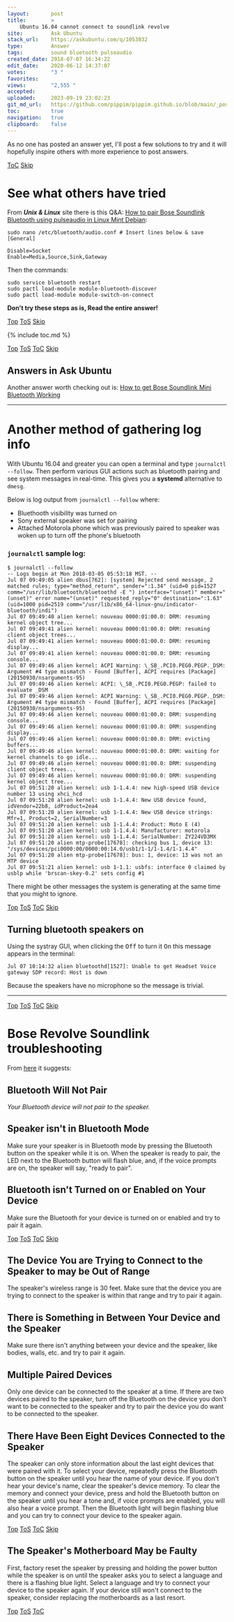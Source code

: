 ```yaml
---
layout:       post
title:        >
    Ubuntu 16.04 cannot connect to soundlink revolve
site:         Ask Ubuntu
stack_url:    https://askubuntu.com/q/1053032
type:         Answer
tags:         sound bluetooth pulseaudio
created_date: 2018-07-07 16:34:22
edit_date:    2020-06-12 14:37:07
votes:        "3 "
favorites:    
views:        "2,555 "
accepted:     
uploaded:     2023-09-19 23:02:23
git_md_url:   https://github.com/pippim/pippim.github.io/blob/main/_posts/2018/2018-07-07-Ubuntu-16.04-cannot-connect-to-soundlink-revolve.md
toc:          true
navigation:   true
clipboard:    false
---
```


As no one has posted an answer yet, I'll post a few solutions to try and it will hopefully inspire others with more experience to post answers.


<a id="hdr1"></a>
<div class="hdr-bar">  <a href="#hdr2">ToC</a>  <a href="#hdr2">Skip</a></div>

# See what others have tried

From ***Unix & Linux*** site there is this Q&A: [How to pair Bose Soundlink Bluetooth using pulseaudio in Linux Mint Debian][1]:

``` 
sudo nano /etc/bluetooth/audio.conf # Insert lines below & save
[General]

Disable=Socket
Enable=Media,Source,Sink,Gateway
```

Then the commands:

``` 
sudo service bluetooth restart
sudo pactl load-module module-bluetooth-discover
sudo pactl load-module module-switch-on-connect
```

**Don't try these steps as is, Read the entire answer!**


<a id="hdr2"></a>
<div class="hdr-bar">  <a href="#">Top</a>  <a href="#hdr1">ToS</a>  <a href="#hdr3">Skip</a></div>

{% include toc.md %}


<a id="hdr3"></a>
<div class="hdr-bar">  <a href="#">Top</a>  <a href="#hdr2">ToS</a>  <a href="#hdr2">ToC</a>  <a href="#hdr4">Skip</a></div>

## Answers in Ask Ubuntu

Another answer worth checking out is: [How to get Bose Soundlink Mini Bluetooth Working][2]


----------


# Another method of gathering log info

With Ubuntu 16.04 and greater you can open a terminal and type `journalctl --follow`. Then perform various GUI actions such as bluetooth pairing and see system messages in real-time. This gives you a **systemd** alternative to `dmesg`.

Below is log output from `journalctl --follow` where:

- Bluethooth visibility was turned on
- Sony external speaker was set for pairing
- Attached Motorola phone which was previously paired to speaker was woken up to turn off the phone's bluetooth

### `journalctl` sample log:

``` 
$ journalctl --follow
-- Logs begin at Mon 2018-03-05 05:53:18 MST. --
Jul 07 09:49:05 alien dbus[762]: [system] Rejected send message, 2 matched rules; type="method_return", sender=":1.34" (uid=0 pid=1527 comm="/usr/lib/bluetooth/bluetoothd -E ") interface="(unset)" member="(unset)" error name="(unset)" requested_reply="0" destination=":1.63" (uid=1000 pid=2519 comm="/usr/lib/x86_64-linux-gnu/indicator-bluetooth/indi")
Jul 07 09:49:40 alien kernel: nouveau 0000:01:00.0: DRM: resuming kernel object tree...
Jul 07 09:49:41 alien kernel: nouveau 0000:01:00.0: DRM: resuming client object trees...
Jul 07 09:49:41 alien kernel: nouveau 0000:01:00.0: DRM: resuming display...
Jul 07 09:49:41 alien kernel: nouveau 0000:01:00.0: DRM: resuming console...
Jul 07 09:49:46 alien kernel: ACPI Warning: \_SB_.PCI0.PEG0.PEGP._DSM: Argument #4 type mismatch - Found [Buffer], ACPI requires [Package] (20150930/nsarguments-95)
Jul 07 09:49:46 alien kernel: ACPI: \_SB_.PCI0.PEG0.PEGP: failed to evaluate _DSM
Jul 07 09:49:46 alien kernel: ACPI Warning: \_SB_.PCI0.PEG0.PEGP._DSM: Argument #4 type mismatch - Found [Buffer], ACPI requires [Package] (20150930/nsarguments-95)
Jul 07 09:49:46 alien kernel: nouveau 0000:01:00.0: DRM: suspending console...
Jul 07 09:49:46 alien kernel: nouveau 0000:01:00.0: DRM: suspending display...
Jul 07 09:49:46 alien kernel: nouveau 0000:01:00.0: DRM: evicting buffers...
Jul 07 09:49:46 alien kernel: nouveau 0000:01:00.0: DRM: waiting for kernel channels to go idle...
Jul 07 09:49:46 alien kernel: nouveau 0000:01:00.0: DRM: suspending client object trees...
Jul 07 09:49:46 alien kernel: nouveau 0000:01:00.0: DRM: suspending kernel object tree...
Jul 07 09:51:20 alien kernel: usb 1-1.4.4: new high-speed USB device number 13 using xhci_hcd
Jul 07 09:51:20 alien kernel: usb 1-1.4.4: New USB device found, idVendor=22b8, idProduct=2ea4
Jul 07 09:51:20 alien kernel: usb 1-1.4.4: New USB device strings: Mfr=1, Product=2, SerialNumber=3
Jul 07 09:51:20 alien kernel: usb 1-1.4.4: Product: Moto E (4)
Jul 07 09:51:20 alien kernel: usb 1-1.4.4: Manufacturer: motorola
Jul 07 09:51:20 alien kernel: usb 1-1.4.4: SerialNumber: ZY224VD3MX
Jul 07 09:51:20 alien mtp-probe[17678]: checking bus 1, device 13: "/sys/devices/pci0000:00/0000:00:14.0/usb1/1-1/1-1.4/1-1.4.4"
Jul 07 09:51:20 alien mtp-probe[17678]: bus: 1, device: 13 was not an MTP device
Jul 07 09:51:21 alien kernel: usb 1-1.1: usbfs: interface 0 claimed by usblp while 'brscan-skey-0.2' sets config #1
```

There might be other messages the system is generating at the same time that you might to ignore.


<a id="hdr4"></a>
<div class="hdr-bar">  <a href="#">Top</a>  <a href="#hdr3">ToS</a>  <a href="#hdr2">ToC</a>  <a href="#hdr5">Skip</a></div>

## Turning bluetooth speakers on

Using the systray GUI, when clicking the <kbd>Off</kbd> to turn it <kbd>On</kbd> this message appears in the terminal:

``` 
Jul 07 10:14:32 alien bluetoothd[1527]: Unable to get Headset Voice gateway SDP record: Host is down
```

Because the speakers have no microphone so the message is trivial.


----------



<a id="hdr5"></a>
<div class="hdr-bar">  <a href="#">Top</a>  <a href="#hdr4">ToS</a>  <a href="#hdr2">ToC</a>  <a href="#hdr6">Skip</a></div>

# Bose Revolve Soundlink troubleshooting

From [here][3] it suggests:

## Bluetooth Will Not Pair

*Your Bluetooth device will not pair to the speaker.*

## Speaker isn't in Bluetooth Mode

Make sure your speaker is in Bluetooth mode by pressing the Bluetooth button on the speaker while it is on. When the speaker is ready to pair, the LED next to the Bluetooth button will flash blue, and, if the voice prompts are on, the speaker will say, "ready to pair".

## Bluetooth isn't Turned on or Enabled on Your Device

Make sure the Bluetooth for your device is turned on or enabled and try to pair it again.


<a id="hdr6"></a>
<div class="hdr-bar">  <a href="#">Top</a>  <a href="#hdr5">ToS</a>  <a href="#hdr2">ToC</a>  <a href="#hdr7">Skip</a></div>

## The Device You are Trying to Connect to the Speaker to may be Out of Range

The speaker's wireless range is 30 feet. Make sure that the device you are trying to connect to the speaker is within that range and try to pair it again.

## There is Something in Between Your Device and the Speaker

Make sure there isn't anything between your device and the speaker, like bodies, walls, etc. and try to pair it again.

## Multiple Paired Devices

Only one device can be connected to the speaker at a time. If there are two devices paired to the speaker, turn off the Bluetooth on the device you don't want to be connected to the speaker and try to pair the device you do want to be connected to the speaker.

## There Have Been Eight Devices Connected to the Speaker

The speaker can only store information about the last eight devices that were paired with it. To select your device, repeatedly press the Bluetooth button on the speaker until you hear the name of your device. If you don't hear your device's name, clear the speaker's device memory. To clear the memory and connect your device, press and hold the Bluetooth button on the speaker until you hear a tone and, if voice prompts are enabled, you will also hear a voice prompt. Then the Bluetooth light will begin flashing blue and you can try to connect your device to the speaker again.


<a id="hdr7"></a>
<div class="hdr-bar">  <a href="#">Top</a>  <a href="#hdr6">ToS</a>  <a href="#hdr2">ToC</a>  <a href="#hdr8">Skip</a></div>

## The Speaker's Motherboard May be Faulty

First, factory reset the speaker by pressing and holding the power button while the speaker is on until the speaker asks you to select a language and there is a flashing blue light. Select a language and try to connect your device to the speaker again. If your device still won't connect to the speaker, consider replacing the motherboards as a last resort.


  [1]: https://unix.stackexchange.com/questions/159881/how-to-pair-bose-soundlink-bluetooth-using-pulseaudio-in-linux-mint-debian-edi
  [2]: https://askubuntu.com/questions/453125/how-to-get-bose-soundlink-mini-bluetooth-working
  [3]: https://www.ifixit.com/Wiki/Bose_Soundlink_Revolve_Troubleshooting


<a id="hdr8"></a>
<div class="hdr-bar">  <a href="#">Top</a>  <a href="#hdr7">ToS</a>  <a href="#hdr2">ToC</a></div>

